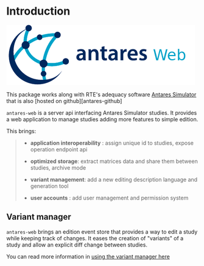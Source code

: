 # Introduction

![](../assets/antares.png)

This package works along with RTE's adequacy software [Antares Simulator](https://antares-simulator.org) that is also [hosted on github][antares-github]

`antares-web` is a server api interfacing Antares Simulator studies. It provides a web application to manage studies
adding more features to simple edition.

This brings:

> - **application interoperability** : assign unique id to studies, expose operation endpoint api
>
> - **optimized storage**: extract matrices data and share them between studies, archive mode
>
> - **variant management**: add a new editing description language and generation tool
>
> - **user accounts** : add user management and permission system


## Variant manager

`antares-web` brings an edition event store that provides a way to edit a study while keeping track of changes.
It eases the creation of "variants" of a study and allow an explicit diff change between studies.

You can read more information in [using the variant manager here](./3-variant_manager)